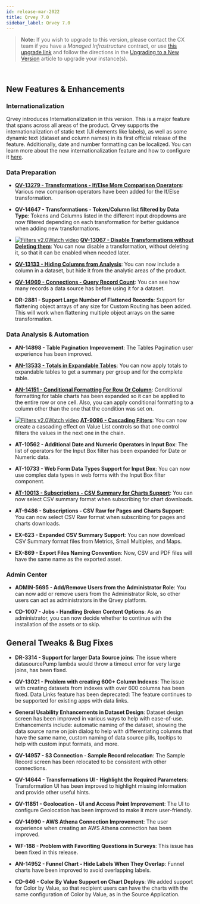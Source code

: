 ```yaml
---
id: release-mar-2022
title: Qrvey 7.0 
sidebar_label: Qrvey 7.0
---
```

<div style={{textAlign: "justify"}}>


>**Note:** If you wish to upgrade to this version, please contact the CX team if you have a *Managed Infrastructure* contract, or use <a href="https://qrvey-autodeployapp.s3.amazonaws.com/autodeployappCloudformation-enterprise-7.0.json" target="_blank">this upgrade link</a> and follow the directions in the <a href="/docs/get-started/upgrading-new-version" target="_blank">Upgrading to a New Version</a> article to upgrade your instance(s).  
<br/>

## New Features & Enhancements

### Internationalization

Qrvey introduces Internationalization in this version. This is a major feature that spans across all areas of the product. Qrvey supports the internationalization of static text (UI elements like labels), as well as some dynamic text (dataset and column names) in its first official release of the feature. Additionally, date and number formatting can be localized. You can learn more about the new internationalization feature and how to configure it <a href="/docs/special-features/internationalization/overview" target="_blank">here</a>. 


### Data Preparation

* <strong><a href="/docs/ui-docs/datasets/transformations#ifelse" target="_blank">QV-13279 - Transformations - If/Else More Comparison Operators</a></strong>: Various new comparison operators have been added for the If/Else transformation. 

* <strong>QV-14647 - Transformations - Token/Column list filtered by Data Type</strong>: Tokens and Columns listed in the different input dropdowns are now filtered depending on each transformation for better guidance when adding new transformations. 

 * <a href="/docs/video-training/release/version7#disabling-transformations-without-deleting" target="_blank" className="tooltip"><img alt="Filters v2.0" src="https://s3.amazonaws.com/cdn.qrvey.com/documentation_assets/release-notes/video_icon.png#thumbnail-20" className="video-icon-png" /><span className="tooltiptext">Watch video</span></a> <a href="/docs/ui-docs/filtering-data/working-with-filters/" /><strong><a href="/docs/ui-docs/datasets/transformations#adding-transformations" target="_blank">QV-13067 - Disable Transformations without Deleting them</a></strong>: You can now disable a transformation, without deleting it, so that it can be enabled when needed later.

* <strong><a href="/docs/ui-docs/datasets/datasets#choosing-the-dataset-columns" target="_blank">QV-13133 - Hiding Columns from Analysis</a></strong>: You can now include a column in a dataset, but hide it from the analytic areas of the product.

* <strong><a href="/docs/ui-docs/datasets/connectors" target="_blank">QV-14969 - Connections - Query Record Count</a></strong>: You can see how many records a data source has before using it for a dataset. 

* <strong>DR-2881 - Support Large Number of Flattened Records</strong>: Support for flattening object arrays of any size for Custom Routing has been added. This will work when flattening multiple object arrays on the same transformation.

### Data Analysis & Automation

* <strong>AN-14898 - Table Pagination Improvement</strong>: The Tables Pagination user experience has been improved.

* <strong><a href="/docs/ui-docs/dataviews/chart-builder#expandable-tables" target="_blank">AN-13533 - Totals in Expandable Tables</a></strong>: You can now apply totals to expandable tables to get a summary per group and for the complete table. 

* <strong><a href="/docs/ui-docs/dataviews/chart-types#formatting-in-tables" target="_blank">AN-14151 - Conditional Formatting For Row Or Column</a></strong>: Conditional formatting for table charts has been expanded so it can be applied to the entire row or one cell. 
Also, you can apply conditional formatting to a column other than the one that the condition was set on.

 * <a href="/docs/video-training/release/version7#cascading-filters" target="_blank" className="tooltip"><img alt="Filters v2.0" src="https://s3.amazonaws.com/cdn.qrvey.com/documentation_assets/release-notes/video_icon.png#thumbnail-20" className="video-icon-png" /><span className="tooltiptext">Watch video</span></a> <a href="/docs/ui-docs/filtering-data/working-with-filters/" /><strong><a href="/docs/ui-docs/filtering-data/working-with-filters#cascading-filters" target="_blank">AT-9096 - Cascading Filters</a></strong>: You can now create a cascading effect on Value List controls so that one control filters the values in the next one in the chain.

* <strong>AT-10562 - Additional Date and Numeric Operators in Input Box</strong>: The list of operators for the Input Box filter has been expanded for Date or Numeric data.

* <strong>AT-10733 - Web Form Data Types Support for Input Box</strong>: You can now use complex data types in web forms with the Input Box filter component.

* <strong><a href="/docs/ui-docs/subscriptions/subscribing-to-exports" target="_blank">AT-10013 - Subscriptions - CSV Summary for Charts Support</a></strong>: You can now select CSV summary format when subscribing for chart downloads. 

* <strong>AT-9486 - Subscriptions - CSV Raw for Pages and Charts Support</strong>: You can now select CSV Raw format when subscribing for pages and charts downloads.

* <strong>EX-623 - Expanded CSV Summary Support</strong>: You can now download CSV Summary format files from Metrics, Small Multiples, and Maps.

* <strong>EX-869 - Export Files Naming Convention</strong>: Now, CSV and PDF files will have the same name as the exported asset.

### Admin Center
* **ADMIN-5695 - Add/Remove Users from the Administrator Role**: You can now add or remove users from the Administrator Role, so other users can act as administrators in the Qrvey platform. 

* **CD-1007 - Jobs - Handling Broken Content Options**: As an administrator, you can now decide whether to continue with the installation of the assets or to skip. 




## General Tweaks & Bug Fixes

* **DR-3314 - Support for larger Data Source joins**: The issue where datasourcePump lambda would throw a timeout error for very large joins, has been fixed.

* **QV-13021 - Problem with creating 600+ Column Indexes**: The issue with creating datasets from indexes with over 600 columns has been fixed.
Data Links feature has been deprecated: The feature continues to be supported for existing apps with data links.

* **General Usability Enhancements in Dataset Design**: Dataset design screen has been improved in various ways to help with ease-of-use. Enhancements include: automatic naming of the dataset, showing the data source name on join dialog to help with differentiating columns that have the same name, custom naming of data source pills, tooltips to help with custom input formats, and more. 

* **QV-14957 - S3 Connection - Sample Record relocation**: The Sample Record screen has been relocated to be consistent with other connections.

* **QV-14644 - Transformations UI - Highlight the Required Parameters**: Transformation UI has been improved to highlight missing information and provide other useful hints.

* **QV-11851 - Geolocation - UI and Access Point Improvement**: The UI to configure Geolocation has been improved to make it more user-friendly.

* **QV-14990 - AWS Athena Connection Improvement**: The user experience when creating an AWS Athena connection has been improved.

* **WF-188 - Problem with Favoriting Questions in Surveys**: This issue has been fixed in this release.

* **AN-14952 - Funnel Chart - Hide Labels When They Overlap**: Funnel charts have been improved to avoid overlapping labels.

* **CD-646 - Color By Value Support on Chart Deploys**: We added support for Color by Value, so that recipient users can have the charts with the same configuration of Color by Value, as in the Source Application. 


</div>